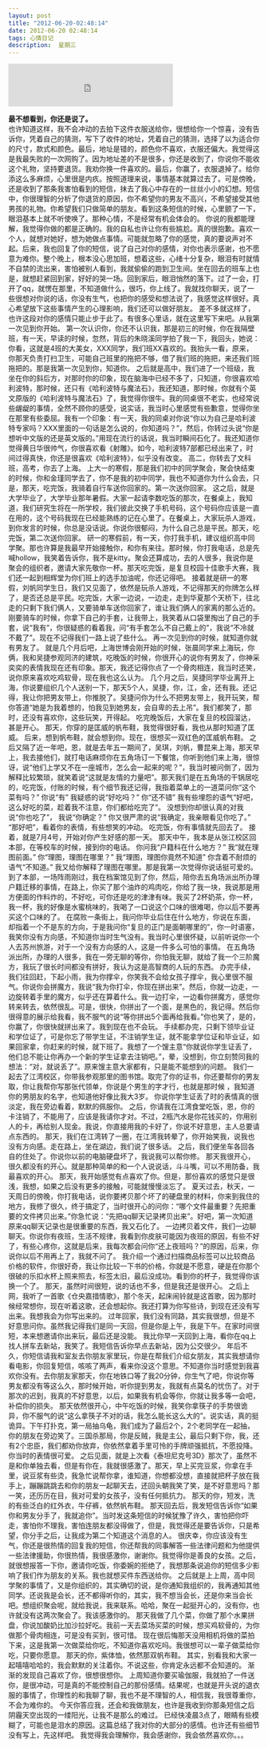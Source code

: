 ```yaml
---
layout: post
title: "2012-06-20-02:48:14"
date: 2012-06-20 02:48:14
tags: 心情日记
description:  星期三
---
```


<embed src="http://music.163.com/outchain/player?type=2&id=317641&auto=1&height=66" autostart = "true" width="330" height="86" >


**最不想看到，你还是说了。**  
也许知道这样，我不会冲动的去拍下这件衣服送给你，很想给你一个惊喜，没有告诉你，凭着自己的猜测，写下了收件的地址，凭着自己的猜测，选择了以为适合你的尺寸，款式和颜色。最后，地址是错的，颜色你不喜欢，衣服还偏大。我觉得这是我最失败的一次网购了。因为地址差的不是很多，你还是收到了，你说你不能收这个礼物，坚持要退货。我劝你换一件喜欢的。最后，你赢了，衣服退掉了。给你添这么多麻烦，心里很是内疚。按照道理来说，事情基本就算过去了。可是傍晚，还是收到了那条我害怕看到的短信，抹去了我心中存在的一丝丝小小的幻想。短信中，你很理智的分析了你退货的原因，你不希望你的男友不高兴，不希望接受其他男孩的礼物。你希望我们只做简单的朋友。看到这条短信的时候，心里颤了一下，眼泪基本上就不听使唤了。那种心情，不是经常有机会体会的。
你说的我都能理解，我觉得你做的都是正确的。我的自私也许让你有些尴尬。真的很抱歉。喜欢一个人，就想对她好，想为她做点事情。可能就忽略了你的感觉，真的要说声对不起。后来，我也回复了你的短信，说了自己对你的感情，对你也表示感谢，也不愿意为难你。整个晚上，根本没心思加班，想着这些，心绪十分复杂，眼泪有时就情不自禁的流出来，害怕被别人看到，我就偷偷的跑到卫生间。坐在回去的班车上也是，就想赶紧回到家，好好的哭一场。回到家后，眼泪悄然的落下。过了一会，打开了qq，就愣在那里，不知道做什么，很巧，你上线了。我就找你聊天，说了一些很想对你说的话，你没有生气，也把你的感受和想法说了，我感觉这样很好。真心希望放下这些事情产生的心理影响，我们还可以做好朋友。
差不多就这样了，也许这段对你的感情只能止步于此了。有很多心里话，就在这里写下来吧。从我第一次见到你开始。
第一次认识你，你还不认识我，那是初三的时候，你在我隔壁班，有一天，早读的时候，忽然，背后的朱晓溪同学拍了我一下，我回头，她说：你看，这就是4班的大美女，XXX同学，我们班XX喜欢的。我抬头一看，原来，你那天负责打扫卫生，可能自己班里的拖把不够，借了我们班的拖把，来还我们班拖把的。那是我第一次见到你，知道你。
之后就是高中，我们进了一个班级，我坐在你的斜后方，对那时你的印象，现在脑海中已经不多了，只知道，你很喜欢哈利波特，那时候，还只有《哈利波特与魔法石》，我还知道，那时候，你就有个英文原版的《哈利波特与魔法石》了，我觉得你很牛。我的同桌很不老实，也经常说些龌龊的事情，全然不顾你的感受，说实话，我当时心里感觉有些歉意，觉得你坐在那里有些委屈。我有一个印象：有一天，我的同桌对你说“你以为自己是哈利波特专家吗？XXX里面的一句话是怎么说的，你知道吗？”，然后，你转过头说“你是想听中文版的还是英文版的。”用现在流行的话说，我当时瞬间石化了。我还知道你觉得黄日华很帅气，你很喜欢看《射雕》。如今，哈利波特7部都已经出来了，时间过得真快，你还是很喜欢《哈利波特》，似乎没有改变。
高二，你转去了文科班，高考，你去了上海。
上大一的寒假，那是我们初中的同学聚会，聚会快结束的时候，你和金瑾同学去了，你不是我的初中同学，我也不知道你为什么会去，只是，那天，吃完饭，我骑着自行车送你回家的。第一次送你回家。
这之后，就是大学毕业了，大学毕业那年暑假。大家一起请李数吃饭的那次，在餐桌上，我知道，我们研究生将在一所学校，我们彼此交换了手机号码，这个号码你应该是一直在用的，这个号码我现在已经能熟练的记在心里了。在餐桌上，大家玩杀人游戏，到你发言的时候，你总是没话说。你说你很郁闷，为什么自己总是平民。那天，吃完饭，第二次送你回家。
研一的寒假前，有一天，你打我手机，建议组织高中同学聚。那也许算是我最早开始接触你，和你有来往。那时候，你打我电话，总是先喊hollow，我笑着告诉你，我不是kitty。聚会还算成功，去的人很多，我说你是聚会的组织者，邀请大家先敬你一杯。那天吃完饭，是复旦校园十佳歌手大赛，我们还一起到相辉堂为你们班上的选手加油呢，你还记得吧。
接着就是研一的寒假，刘帆同学生日，我们又见面了，依然是玩杀人游戏，不记得那天的你牌怎么样了，是否还总是平民。吃完饭，大家一边说，一边走，走到华夏那个天桥下，往北走的只剩下我们俩人，又要骑单车送你回家了，谁让我们俩人的家离的那么近的。刚要骑车的时候，你拿下自己的手套，让我带上，我笑着从口袋里掏出了自己的手套，说“我有”，你很疑惑的看着我，问“有手套怎么不自己戴上的”，我说“不冷就不戴了”。现在不记得我们一路上说了些什么。
再一次见到你的时候，就知道你就有男友了。
就是几个月后吧，上海世博会刚开始的时候，张晨同学来上海玩，你俩，我和吴捷参观同济的建筑，吃晚饭的时候，你很开心的说你有男友了，你神采奕奕的表情我现在还有印象。那天，我还记得你点了一个骨肉相连，我当时还笑，说你原来喜欢吃鸡软骨，现在我也这么认为。
几个月之后，吴捷同学毕业离开上海，你说要组织几个人送别一下，那天5个人，吴捷，你，江，金，还有我。还记得，我让你把男友带上，你推脱了。吴捷问你为什么不把男友带上，我开玩笑，帮你答道“她是为我着想的，怕我见到她男友，会自卑的去上吊”。我们都笑了，那时，还没有喜欢你，这些玩笑，开得起。
吃完晚饭后，大家在复旦的校园溜达，甚是开心。
那天，你穿的是匡威的帆布鞋，我觉得很好看，我也从那时知道了匡威。
后来，想到帆布鞋，就会想到你。现在，很想买一双红色的匡威帆布鞋。
之后又隔了近一年吧，恩，就是去年五一期间了，吴琪，刘帆，曹昆来上海，那天早上，我去接他们，就打电话麻烦你在五角场订一下餐馆，你听到他们来上海，很惊讶，说“他们上学又不在一座城市，怎么会一起来的呢？”，我当时被问倒了，因为解释比较繁琐，就笑着说“这就是友情的力量吧”。那天我们是在五角场的干锅居吃的，吃完饭，付账的时候，有个细节我还记得，我指着菜单上的一道菜问你“这个菜有吗？”
你说“有”
我疑惑的说“好吃吗？”
你“还不错”
我有些埋怨的语气“好吧，这么好吃的菜，趁着我不注意，你们都给吃完了”。
没想到你却很认真的对我说“你也吃了”，
我说“你确定？”
你又很严肃的说“我确定，我亲眼看见你吃了。”
“那好吧”，看着你的表情，有些想笑的冲动。
吃完饭，你有事情就先回去了。
接着，就是7月4号，开始对你产生好感的那一天。
那天中午，我本是从张江校区回本部，在等校车的时候，接到你的电话。
你问我“户籍科在什么地方？”
我“就在理图前面。”
你“理图，理图在哪里？”
我“理图，理图你竟然不知道”
你含着不耐烦的语气“不知道。”
我又给你解释了理图在哪里。那是我第一次觉得你说话挺可爱的。
到了本部，一场阵雨刚过，我在档案馆见到了你，然后，陪你去五角场派出所办理户籍迁移的事情，在路上，你买了那个油炸的鸡肉吃，你给了我一块，我说那是用方便面的作料炸的，不好吃，可你还是吃的津津有味。我买了2杯奶茶，你一杯，我一杯，我的好像是水蜜桃味的，我喝了一口说这个口味的很难喝，你以后不要再买这个口味的了。
在腐败一条街上，我问你毕业后住在什么地方，你说在东面，却指着一个不是东的方向，于是我问你“复旦的正门是面朝哪里的”，你一时语塞，我笑你没有方向感，不知道你当时生气没有。我当时心里很怀疑，以前听说你一个人去苏州旅游，对于一个没有方向感的人，这是一件多么可怕的事情。
在五角场派出所，办理的人很多，我在一旁无聊的等你，你怕我无聊，就给了我一个三阶魔方，我玩了很长时间都没有拼好，我认为这是高智商的人玩的东西。
办完手续，我们往回赶，下起小雨，我为你撑伞，你笑我不会给女孩子撑伞，我心里很不服气。你说你会拼魔方，我说“我为你打伞，你现在拼出来”。然后，你就一边走，一边旋转着手里的魔方，似乎还在算着什么。我一边打伞，一边看你拼魔方，感觉你转来转去，依然很乱。可是，很快，你拼出了一个面，是黑色的，我记得。然后你很得意的展示给我看，我不服气的说“等你拼出5个面再给我看。”你也笑了，是的，你赢了，你很快就拼出来了。我到现在也不会玩。
手续都办完，只剩下领毕业证和学位证了，可是你忘了带学生证，不注销学生证，就不能拿学位证和毕业证，如果回家拿，你赶来的时候，就下班了。我想了一个馊主意“你就说你学生证丢了，他们总不能让你再办一个新的学生证拿去注销吧。”，晕，没想到，你立刻赞同我的想法：“对，就说丢了”。原来馊主意大家都有，只是能不能想到的问题。
我们一起去了江湾校区，你带我参观那里的图书馆。取完了你的证书，你还要帮你的男友取，你让我帮你写那张代领单，你说是个男生的字才行，也就是那时候 ，我知道你的男朋友的名字，也知道他好像比我大3岁。
你说你学生证丢了时的表情真的很淡定，我在旁边看着，默默的佩服你。
之后，你请我在江湾食堂吃饭，恩，你的卡注销了，不能用了，应该是我请你才对。不过，2瓶汽水是你花钱买的，你用别人的卡，再给别人现金。我说，你直接用我的卡好了，你说不好意思，主人总要请点东西的。
那天，我们在江湾转了一圈，在江湾我转晕了，你开始笑我，说我也没有方向感。走在路上，坐在湖边，我们说了很多话。
之后，我们便坐车各回各自的住处了。你说你以前的电脑硬盘坏了，我说我可以帮你修。
那天我很开心，很久都没有的开心。就是那种简单的和一个人说说话，斗斗嘴，可以不用防备，我最喜欢的开心。
那天，我开始感觉有点喜欢了你。但是，那份喜欢的感觉只是很浅，我想，如果之后没有更多的接触，可能就慢慢淡忘了。
夏天过去，秋天，一天周日的傍晚，你打我电话，说你要拷贝那个坏了的硬盘里的材料，你来到我住的地方，我修了很久，终于搞定了，当时很开心的问你：“哪个文件最重要？先把重要的文件拷贝出来。”你急忙说：“先把qq聊天记录拷贝出来”。好吧，第一次知道原来qq聊天记录也是很重要的东西，我又石化了。
一边拷贝着文件，我们一边聊聊天。你说你有夜班，生活不规律，我看到你皮肤可能因为夜班的原因，有些不好了，有些心疼你，这就是后来，我每次都会问你“还上夜班吗？”的原因，后来，你说你以后不用再上了，我就不问了。
我介绍一个通过扫描商品标签可以比较商品价格的软件，你很好奇，我让你比较一下书的价格，你就是不愿意，硬是在你那个很破的乐扣水杯上照来照去，标签太旧，最后没成功。看到你的杯子，我觉得你该换一个了。
那天，虽然时间很短，说的话也不多，但是我还是很开心。
之后上网，我听了一首歌《仓央嘉措情歌》，那个冬天，起床闹铃就是这首歌，因为那时候经常想你，现在听着这歌，还会想起你。我还打算为你写些诗，到现在还没有写出来。我想我会为你写出来的。
过年回家，我们没有同路，其实我很想，但是不好意思问你。虽然我记得我们是同一天回，但是你是上午，我是下午。在家时间很短，本来想邀请你出来玩，最后还是没能。
我比你早一天回到上海，看你在qq上找人拼车去新站，我笑了。我短信告诉你早点去新站，因为公交很少。
年后不久，你短信请我和室友去你朋友家里玩，你是在帮我们介绍女朋友，其实我想请你看电影，你回复短信，咳咳了两声，看来你没这个意思。不知道你当时感觉到我喜欢你没有。去你朋友家那天，你在地铁口等了我20分钟，你生气了吧，你说你等男友都没有等这么久，那时候开始，听你提到男友，我就有点莫名的忧伤了。对于那次的迟到，我真的不好意思，以后，如果我有机会等你，你就让我多等一会吧，补偿你的损失。
那天依然很开心，中午吃饭的时候，我笑你拿筷子的手势很诡异，你不服气的说“这么拿筷子不对的话，我怎么能长这么大的”。说实话，真的挺诡异。下午打扑克，第一局抽乌龟，我们成为了最后2个，2个老同学在一起抽，你的朋友在旁边笑了。三国杀那局，你是反贼，我是主公，最后只剩下你，我，还有2个忠臣，我们都劝你放弃，你依然拿着手里可怜的手牌顽强抵抗，不愿投降。你当时的表情很可爱。
之后见面，就是上次看《泰坦尼克号3D》那次了，虽然不是和你单独去看，但是有你在，我就很感激了。那天，早上买完豆浆，你拿在手里，说豆浆有些烫，我急忙说帮你拿，谁知道，你想都没想，直接就把杯子放在我手上，蹦蹦跳跳去和你的朋友一起聊天去，还回头朝我笑了笑，是不好意思吗？那一笑，还历历在目，我对可爱的女孩子，没有任何抵抗力。
那天的你，短发，洗的有些泛白的红外衣，牛仔裤，依然帆布鞋。
那天回去后，我发短信告诉你“如果你和男友分手了，我就追你”。当时发这条短信的时候犹豫了许久，害怕把你吓走，害怕你不理我，害怕连朋友都没得做了，但是，我觉得还是要告诉你，只是希望，你分手之后，让我成为第二个知道这个消息的人。
很庆幸，你应该没有生气，你还是很热情的回复我的短信，你还帮我的同事解答一些法律问题和为他提供一些法律援助，你很热情，我很感激你，谢谢你。我觉得你是善良的女孩。之后，就很想报答一下你，邀请你吃饭，你委婉的拒绝了，我想那条说追你的短信多少影响了我们作为朋友的关系。我也就想买件东西送给你。
之后就是上上周，高中同学聚的事情了，又是你组织的，其实确切的说，是你通知我组织的，我再通知其他同学。还说我是会长，还不都得听你的，其实，我不想当会长，还是你来当会长吧。想组织聚会呢，就给我说，我来联系。哈哈，聚在一起挺开心的，没有你，也许就没有这两次聚会了。我该感激你的。
那天我做了几个菜，你做了那个水果拼盘，你说加酸奶比加沙拉好吃。我前一天去菜场买菜的时候，想买鸡软骨的，为你做那个骨肉相连，可是没有买到，很可惜。
现在很后悔那天没用相机将做的菜拍下来，这是我第一次做菜给你吃，不知道你喜欢吃吗。我很想可以一辈子做菜给你吃，只要你愿意。
那天的你，紫体恤，依然那双帆布鞋。
其实，别看我和大家一起嘻嘻哈哈的，我会默默的关注着你。不说这些，你肯定永远都不会知道的。
渐渐的发现自己喜欢了你，很想很想你。
上周知道你要买瑜伽服，我就拍了一件送你，是很冲动，可是真的不能控制自己的那份感情。结果呢，也就是开头说的退衣服的事情了，你理性的和我聊了聊，我也不是不理智的人，相信我，我很尊重你，不会为难你的。
今天你答应我，还会和我做朋友，也许是我收到你那条短信之后阴霾天空出现的一缕阳光，让我不是那么的难过。
已经快凌晨3点了，眼睛有些模糊了，可能也是泪水的原因。这篇总结了我对你的大部分的感情。也许还有些细节没有写上，先这样吧。
我觉得我会理解你，我会感谢你，我会依然喜欢你。。。
